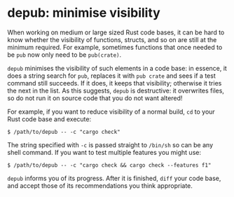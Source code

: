 # depub: minimise visibility

When working on medium or large sized Rust code bases, it can be hard to know
whether the visibility of functions, structs, and so on are still at the
minimum required. For example, sometimes functions that once needed to be `pub`
now only need to be `pub(crate)`.

`depub` minimises the visibility of such elements in a code base: in essence,
it does a string search for `pub`, replaces it with `pub crate` and sees if a
test command still succeeds. If it does, it keeps that visibility; otherwise it
tries the next in the list. As this suggests, `depub` is destructive: it
overwrites files, so do not run it on source code that you do not want altered!

For example, if you want to reduce visibility of a normal build, `cd` to your
Rust code base and execute:

```
$ /path/to/depub -- -c "cargo check"
```

The string specified with `-c` is passed straight to `/bin/sh` so can be any
shell command. If you want to test multiple features you might use:

```
$ /path/to/depub -- -c "cargo check && cargo check --features f1"
```

`depub` informs you of its progress. After it is finished, `diff` your code
base, and accept those of its recommendations you think appropriate.
